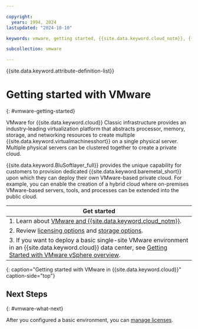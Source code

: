 ```yaml
---

copyright:
  years: 1994, 2024
lastupdated: "2024-10-10"

keywords: vmware, getting started, {{site.data.keyword.cloud_notm}}, {{site.data.keyword.baremetal_short}}

subcollection: vmware

---
```


{{site.data.keyword.attribute-definition-list}}

# Getting started with VMware
{: #vmware-getting-started}

VMware for {{site.data.keyword.cloud}} Classic infrastructure provides an industry-leading virtualization platform that abstracts processor, memory, storage, and networking resources to create multiple {{site.data.keyword.virtualmachinesshort}} on a single physical server. Multiple physical servers can be clustered together to create a private cloud.

{{site.data.keyword.BluSoftlayer_full}} provides the unique capability for customers to provision dedicated {{site.data.keyword.baremetal_short}} upon which they can deploy their own VMware-based private cloud. For example, you can enable the creation of a hybrid cloud where on-premises VMware-based servers, tools, and processes can be extended into the public cloud.

| Get started |
|------------------|
| 1. Learn about [VMware and {{site.data.keyword.cloud_notm}}](/docs/vmware?topic=vmware-about-vmware#about-vmware). |
| 2. Review [licensing options](/docs/vmware?topic=vmware-license-options-vmware#license-options-vmware) and [storage options](/docs/vmware?topic=vmware-vmware-storage).|
| 3. If you want to deploy a basic single-site VMware environment in an {{site.data.keyword.cloud}} data center, see [Getting Started with VMware vSphere overview](/docs/vmware?topic=vmware-nsx-overview#nsx-overview). |
{: caption="Getting started with VMware in {{site.data.keyword.cloud}}" caption-side="top"}

## Next Steps
{: #vmware-what-next}

After you configured a basic environment, you can [manage licenses](/docs/vmware?topic=vmware-manage-vmware-licenses).
